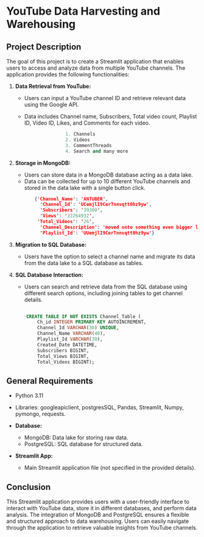 # YouTube Data Harvesting and Warehousing

## Project Description

The goal of this project is to create a Streamlit application that enables users to access and analyze data from multiple YouTube channels. The application provides the following functionalities:

1. **Data Retrieval from YouTube:**
   - Users can input a YouTube channel ID and retrieve relevant data using the Google API.
   - Data includes Channel name, Subscribers, Total video count, Playlist ID, Video ID, Likes, and Comments for each video.
  
  
     ``` py
                    1. Channels
                    2. Videos 
                    3. CommentThreads
                    4. Search and many more

2. **Storage in MongoDB:**
   - Users can store data in a MongoDB database acting as a data lake.
   - Data can be collected for up to 10 different YouTube channels and stored in the data lake with a single button click.

    ``` json
           {'Channel_Name': 'ANTUBER',
             'Channel_Id': 'UCemjlI9CerTnnvqtt0hz9yw',
             'Subscribers': '39300',
             'Views': '22264932',
            'Total_Videos': '26',
             'Channel_Description': 'moved onto something even bigger lol\n- rr, ag\n',
             'Playlist_Id': 'UUemjlI9CerTnnvqtt0hz9yw'}


3. **Migration to SQL Database:**
   - Users have the option to select a channel name and migrate its data from the data lake to a SQL database as tables.

4. **SQL Database Interaction:**
   - Users can search and retrieve data from the SQL database using different search options, including joining tables to get channel details.

    ``` sql
           
        CREATE TABLE IF NOT EXISTS Channel_Table (
            Ch_id INTEGER PRIMARY KEY AUTOINCREMENT,
            Channel_Id VARCHAR(30) UNIQUE,
            Channel_Name VARCHAR(40),
            Playlist_Id VARCHAR(30),
            Created_Date DATETIME,
            Subscribers BIGINT,
            Total_Views BIGINT,
            Total_Videos BIGINT);

## General Requirements

- Python 3.11
- Libraries: googleapiclient, postgresSQL, Pandas, Streamlit, Numpy, pymongo, requests.

- **Database:**
  - MongoDB: Data lake for storing raw data.
  - PostgreSQL: SQL database for structured data.

- **Streamlit App:**
  - Main Streamlit application file (not specified in the provided details).

## Conclusion

This Streamlit application provides users with a user-friendly interface to interact with YouTube data, store it in different databases, and perform data analysis. The integration of MongoDB and PostgreSQL ensures a flexible and structured approach to data warehousing. Users can easily navigate through the application to retrieve valuable insights from YouTube channels.

